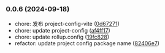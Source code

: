 ## <small>0.0.6 (2024-09-18)</small>

* chore: 发布 project-config-vite ([0d67271](https://github.com/novlan1/plugin-light/commits/0d67271))
* chore: update project-config ([af4ff17](https://github.com/novlan1/plugin-light/commits/af4ff17))
* chore: update rollup.config ([19fc828](https://github.com/novlan1/plugin-light/commits/19fc828))
* refactor: update project config package name ([82406e7](https://github.com/novlan1/plugin-light/commits/82406e7))



